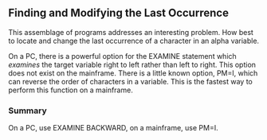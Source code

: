 ## Finding and Modifying the Last Occurrence

This assemblage of programs addresses an interesting problem. How best to locate and change the last occurrence of a character in an alpha variable.

On a PC, there is a powerful option for the EXAMINE statement which *examines* the target variable right to left rather than left to right. 
This option does not exist on the mainframe.
There is a little known option, PM=I, which can reverse the order of characters in a variable. This is the fastest way to perform this function on a mainframe.

### Summary

On a PC, use EXAMINE BACKWARD, on a mainframe, use PM=I.
